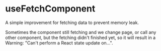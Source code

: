 
# useFetchComponent

A simple improvement for fetching data to prevent memory leak. 

Sometimes the component still fetching and we change page, or call any other component, but the fetching didn't finished yet, so it will result in a Warning: "Can't perform a React state update on...".


